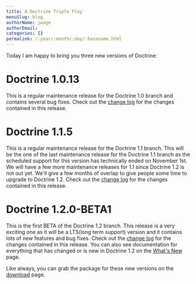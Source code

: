 ```yaml
---
title: A Doctrine Triple Play
menuSlug: blog
authorName: jwage 
authorEmail: 
categories: []
permalink: /:year/:month/:day/:basename.html
---
```

Today I am happy to bring you three new versions of Doctrine:

Doctrine 1.0.13
===============

This is a regular maintenance release for the Doctrine 1.0 branch and
contains several bug fixes. Check out the [change
log](http://www.doctrine-project.org/change_log/1_0_13) for the changes
contained in this release.

Doctrine 1.1.5
==============

This is a regular maintenance release for the Doctrine 1.1 branch. This
will be the one of the last maintenance release for the Doctrine 1.1
branch as the scheduled support for this version has technically ended
on November 1st. We will have a few more maintenance releases for 1.1
since Doctrine 1.2 is not out yet. We'll give a few months of overlap to
give people some time to upgrade to Doctrine 1.2. Check out the [change
log](http://www.doctrine-project.org/change_log/1_1_5) for the changes
contained in this release.

Doctrine 1.2.0-BETA1
====================

This is the first BETA of the Doctrine 1.2 branch. This release is a
very exciting one as it will be a LTS(long term support) version and it
contains lots of new features and bug fixes. Check out the [change
log](http://www.doctrine-project.org/change_log/1_2_0_BETA1) for the
changes contained in this release. You can also see documentation for
everything that has changed or is new in Doctrine 1.2 on the [What's
New](http://www.doctrine-project.org/upgrade/1_2) page.

Like always, you can grab the package for these new versions on the
[download](http://www.doctrine-project.org/download) page.
